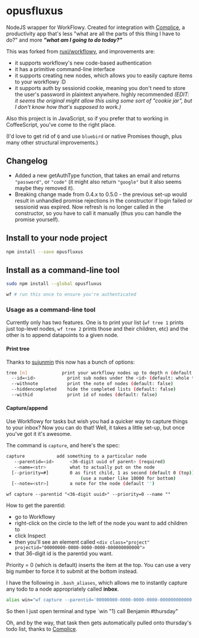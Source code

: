 # opusfluxus
NodeJS wrapper for WorkFlowy. Created for integration with [Complice](https://complice.co), a productivity app that's less "what are all the parts of this thing I have to do?" and more ***"what am I going to do today?"***

This was forked from [ruxi/workflowy](https://github.com/ruxi/workflowy), and improvements are:

- it supports workflowy's new code-based authentication
- it has a primitive command-line interface
- it supports creating new nodes, which allows you to easily capture items to your workflowy :D
- it supports auth by sessionid cookie, meaning you don't need to store the user's password in plaintext anywhere. highly recommended *(EDIT: it seems the original might allow this using some sort of "cookie jar", but I don't know how that's supposed to work.)*

Also this project is in JavaScript, so if you prefer that to working in CoffeeScript, you've come to the right place.

(I'd love to get rid of `Q` and use `bluebird` or native Promises though, plus many other structural improvements.)

## Changelog

- Added a new getAuthType function, that takes an email and returns `"password"`, or `"code"` (it might also return `"google"` but it also seems maybe they removed it).
- Breaking change made from 0.4.x to 0.5.0 - the previous set-up would result in unhandled promise rejections in the constructor if login failed or sessionid was expired. Now refresh is no longer called in the constructor, so you have to call it manually (thus you can handle the promise yourself).

## Install to your node project

```bash
npm install --save opusfluxus
```

## Install as a command-line tool

```bash
sudo npm install --global opusfluxus

wf # run this once to ensure you're authenticated
```

### Usage as a command-line tool

Currently only has two features. One is to print your list (`wf tree 1` prints just top-level nodes, `wf tree 2` prints those and their children, etc) and the other is to append datapoints to a given node.

#### Print tree

Thanks to [sujunmin](https://github.com/sujunmin) this now has a bunch of options:

```bash
tree [n]             print your workflowy nodes up to depth n (default: 2)
  --id=<id>            print sub nodes under the <id> (default: whole tree)
  --withnote           print the note of nodes (default: false)
  --hiddencompleted    hide the completed lists (default: false)
  --withid             print id of nodes (default: false)
```

#### Capture/append

Use Workflowy for tasks but wish you had a quicker way to capture things to your inbox? Now you can do that! Well, it takes a little set-up, but once you've got it it's awesome.

The command is `capture`, and here's the spec:

```bash
capture            add something to a particular node
   --parentid=<id>      <36-digit uuid of parent> (required)
   --name=<str>         what to actually put on the node
  [--priority=#]        0 as first child, 1 as second (default 0 (top))
                            (use a number like 10000 for bottom)
  [--note=<str>]        a note for the node (default '')

```

`wf capture --parentid "<36-digit uuid>" --priority=0 --name ""`

How to get the parentid:

- go to Workflowy
- right-click on the circle to the left of the node you want to add children to
- click Inspect
- then you'll see an element called `<div class="project" projectid="00000000-0000-0000-0000-000000000000">`
- that 36-digit id is the parentid you want.

Priority = 0 (which is default) inserts the item at the top. You can use a very big number to force it to submit at the bottom instead.

I have the following in `.bash_aliases`, which allows me to instantly capture any todo to a node appropriately called **inbox**.

```bash
alias win="wf capture --parentid='00000000-0000-0000-0000-000000000000' --name"
```

So then I just open terminal and type `win "1) call Benjamin #thursday"

Oh, and by the way, that task then gets automatically pulled onto thursday's todo list, thanks to [Complice](https://complice.co/and/workflowy).
